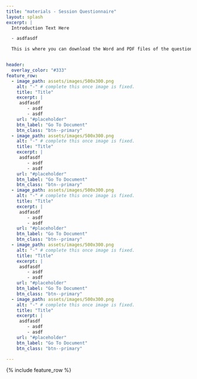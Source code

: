 ```yaml
---
title: "materials - Session Questionnaire"
layout: splash
excerpt: |
  Introduction Text Here

  - asdfasdf

  This is where you can download the Word and PDF files of the questionnaire. Find more information below.


header:
  overlay_color: "#333"
feature_row:
  - image_path: assets/images/500x300.png
    alt: "-" # complete this once image is fixed.
    title: "Title"
    excerpt: |
     asdfasdf
        - asdf
        - asdf
    url: "#placeholder"
    btn_label: "Go To Document"
    btn_class: "btn--primary"
  - image_path: assets/images/500x300.png
    alt: "-" # complete this once image is fixed.
    title: "Title"
    excerpt: |
     asdfasdf
        - asdf
        - asdf
    url: "#placeholder"
    btn_label: "Go To Document"
    btn_class: "btn--primary"
  - image_path: assets/images/500x300.png
    alt: "-" # complete this once image is fixed.
    title: "Title"
    excerpt: |
     asdfasdf
        - asdf
        - asdf
    url: "#placeholder"
    btn_label: "Go To Document"
    btn_class: "btn--primary"
  - image_path: assets/images/500x300.png
    alt: "-" # complete this once image is fixed.
    title: "Title"
    excerpt: |
     asdfasdf
        - asdf
        - asdf
    url: "#placeholder"
    btn_label: "Go To Document"
    btn_class: "btn--primary"
  - image_path: assets/images/500x300.png
    alt: "-" # complete this once image is fixed.
    title: "Title"
    excerpt: |
     asdfasdf
        - asdf
        - asdf
    url: "#placeholder"
    btn_label: "Go To Document"
    btn_class: "btn--primary"

---
```



{% include feature_row %}
